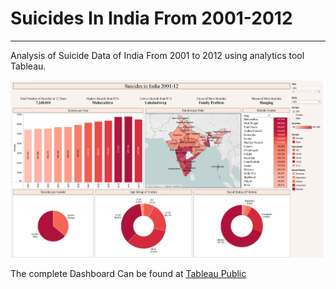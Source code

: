 # Suicides In India From 2001-2012

------


Analysis of Suicide Data of India From 2001 to 2012 using analytics tool Tableau.

![](dashboard.png)


The complete Dashboard Can be found at [Tableau Public](https://public.tableau.com/app/profile/ashrulochan.sahoo/viz/SuicidesinIndia2001-12/SuicidesinIndia2001-12?publish=yes)